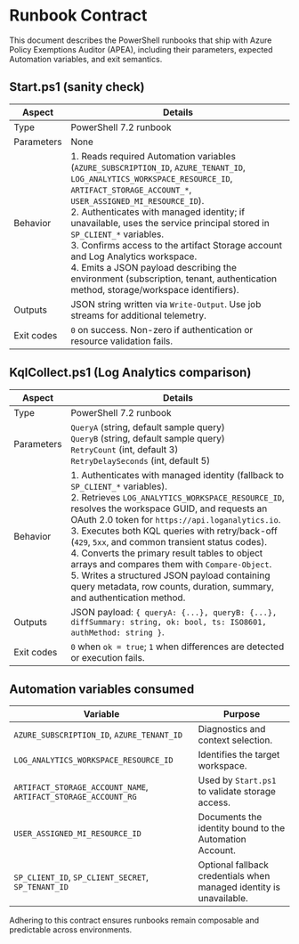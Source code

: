 # Runbook Contract

This document describes the PowerShell runbooks that ship with Azure Policy Exemptions Auditor (APEA), including their parameters, expected Automation variables, and exit semantics.

## Start.ps1 (sanity check)

| Aspect | Details |
| --- | --- |
| Type | PowerShell 7.2 runbook |
| Parameters | None |
| Behavior | 1. Reads required Automation variables (`AZURE_SUBSCRIPTION_ID`, `AZURE_TENANT_ID`, `LOG_ANALYTICS_WORKSPACE_RESOURCE_ID`, `ARTIFACT_STORAGE_ACCOUNT_*`, `USER_ASSIGNED_MI_RESOURCE_ID`).<br>2. Authenticates with managed identity; if unavailable, uses the service principal stored in `SP_CLIENT_*` variables.<br>3. Confirms access to the artifact Storage account and Log Analytics workspace.<br>4. Emits a JSON payload describing the environment (subscription, tenant, authentication method, storage/workspace identifiers). |
| Outputs | JSON string written via `Write-Output`. Use job streams for additional telemetry. |
| Exit codes | `0` on success. Non-zero if authentication or resource validation fails. |

## KqlCollect.ps1 (Log Analytics comparison)

| Aspect | Details |
| --- | --- |
| Type | PowerShell 7.2 runbook |
| Parameters | `QueryA` (string, default sample query)<br>`QueryB` (string, default sample query)<br>`RetryCount` (int, default 3)<br>`RetryDelaySeconds` (int, default 5) |
| Behavior | 1. Authenticates with managed identity (fallback to `SP_CLIENT_*` variables).<br>2. Retrieves `LOG_ANALYTICS_WORKSPACE_RESOURCE_ID`, resolves the workspace GUID, and requests an OAuth 2.0 token for `https://api.loganalytics.io`.<br>3. Executes both KQL queries with retry/back-off (`429`, `5xx`, and common transient status codes).<br>4. Converts the primary result tables to object arrays and compares them with `Compare-Object`.<br>5. Writes a structured JSON payload containing query metadata, row counts, duration, summary, and authentication method. |
| Outputs | JSON payload: `{ queryA: {...}, queryB: {...}, diffSummary: string, ok: bool, ts: ISO8601, authMethod: string }`. |
| Exit codes | `0` when `ok = true`; `1` when differences are detected or execution fails. |

## Automation variables consumed

| Variable | Purpose |
| --- | --- |
| `AZURE_SUBSCRIPTION_ID`, `AZURE_TENANT_ID` | Diagnostics and context selection. |
| `LOG_ANALYTICS_WORKSPACE_RESOURCE_ID` | Identifies the target workspace. |
| `ARTIFACT_STORAGE_ACCOUNT_NAME`, `ARTIFACT_STORAGE_ACCOUNT_RG` | Used by `Start.ps1` to validate storage access. |
| `USER_ASSIGNED_MI_RESOURCE_ID` | Documents the identity bound to the Automation Account. |
| `SP_CLIENT_ID`, `SP_CLIENT_SECRET`, `SP_TENANT_ID` | Optional fallback credentials when managed identity is unavailable. |

Adhering to this contract ensures runbooks remain composable and predictable across environments.
